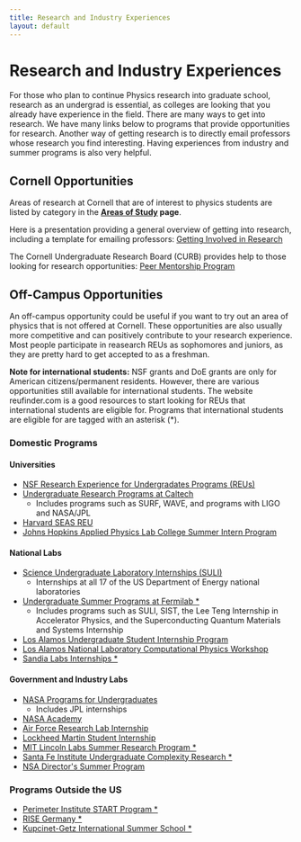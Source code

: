 ```yaml
---
title: Research and Industry Experiences
layout: default
---
```

<link rel="stylesheet" href="/main.css">

# Research and Industry Experiences

For those who plan to continue Physics research into graduate school, research as an undergrad is essential, as colleges are looking that you already have experience in the field. There are many ways to get into research. We have many links below to programs that provide opportunities for research. Another way of getting research is to directly email professors whose research you find interesting. Having experiences from industry and summer programs is also very helpful.

## Cornell Opportunities

Areas of research at Cornell that are of interest to physics students are listed by category in the **[Areas of Study](/areas_of_study.html) page**.

Here is a presentation providing a general overview of getting into research, including a template for emailing professors: [Getting Involved in Research](https://docs.google.com/presentation/d/1T_JWGTbslsuo953fDwLijQ_krZxoutNPhexjozLt3G8/edit?usp=sharing)

The Cornell Undergraduate Research Board (CURB) provides help to those looking for research opportunities: [Peer Mentorship Program](https://www.cornellcurb.com/pmp)

## Off-Campus Opportunities

An off-campus opportunity could be useful if you want to try out an area of physics that is not offered at Cornell. These opportunities are also usually more competitive and can positively contribute to your research experience. Most people participate in reasearch REUs as sophomores and juniors, as they are pretty hard to get accepted to as a freshman.

**Note for international students:** NSF grants and DoE grants are only for American citizens/permanent residents. However, there are various opportunities still available for international students. The website reufinder.com is a good resources to start looking for REUs that international students are eligible for. Programs that international students are eligible for are tagged with an asterisk (*).

### Domestic Programs
#### Universities
- [NSF Research Experience for Undergradates Programs (REUs)](https://www.nsf.gov/crssprgm/reu/list_result.jsp?unitid=69)
- [Undergraduate Research Programs at Caltech](https://sfp.caltech.edu/undergraduate-research/programs)
  - Includes programs such as SURF, WAVE, and programs with LIGO and NASA/JPL
- [Harvard SEAS REU](https://www.seas.harvard.edu/office-education-outreach-community-programs/research-experience-undergraduates-reu)
- [Johns Hopkins Applied Physics Lab College Summer Intern Program](https://www.jhuapl.edu/careers/internships)

#### National Labs
- [Science Undergraduate Laboratory Internships (SULI)](https://science.osti.gov/wdts/suli)
  - Internships at all 17 of the US Department of Energy national laboratories
- [Undergraduate Summer Programs at Fermilab *](https://internships.fnal.gov/undergraduate-programs/)
  - Includes programs such as SULI, SIST, the Lee Teng Internship in Accelerator Physics, and the Superconducting Quantum Materials and Systems Internship
- [Los Alamos Undergraduate Student Internship Program](https://www.lanl.gov/careers/career-options/student-internships/undergraduate/index.php)
- [Los Alamos National Laboratory Computational Physics Workshop](https://www.lanl.gov/org/padwp/adx/computational-physics/summer-workshop/index.php)
- [Sandia Labs Internships *](https://www.sandia.gov/careers/career-possibilities/students-and-postdocs/internships-co-ops/)

#### Government and Industry Labs
- [NASA Programs for Undergraduates](https://science.nasa.gov/learners/learner-opportunities#undergrad)
  - Includes JPL internships
- [NASA Academy](https://www.academyapp.com)
- [Air Force Research Lab Internship](https://www.griffissinstitute.org/who-we-work-with/afrl/summer-internship)
- [Lockheed Martin Student Internship](https://www.lockheedmartinjobs.com/college-students)
- [MIT Lincoln Labs Summer Research Program *](https://www.ll.mit.edu/careers/student-opportunities/summer-research-program)
- [Santa Fe Institute Undergraduate Complexity Research *](https://www.santafe.edu/engage/learn/programs/undergraduate-complexity-research)
- [NSA Director's Summer Program](https://www.intelligencecareers.gov/nsa/nsastudents.html)

### Programs Outside the US
- [Perimeter Institute START Program *](https://perimeterinstitute.ca/psi-start-program)
- [RISE Germany *](https://www.daad.de/rise/en/rise-germany/)
- [Kupcinet-Getz International Summer School *](https://www.weizmann.ac.il/feinberg/admissions/kupcinet-getz-international-summer-school/about-program-0)

